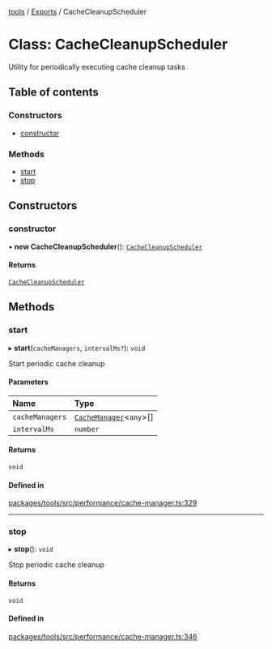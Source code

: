 <!-- 
 ⚠️  AUTO-GENERATED FILE - DO NOT EDIT MANUALLY
 This file is automatically generated by scripts/docs-generator.js
 To make changes, edit the source TypeScript files or update the generator script
-->

[tools](../../) / [Exports](../modules) / CacheCleanupScheduler

# Class: CacheCleanupScheduler

Utility for periodically executing cache cleanup tasks

## Table of contents

### Constructors

- [constructor](CacheCleanupScheduler#constructor)

### Methods

- [start](CacheCleanupScheduler#start)
- [stop](CacheCleanupScheduler#stop)

## Constructors

### constructor

• **new CacheCleanupScheduler**(): [`CacheCleanupScheduler`](CacheCleanupScheduler)

#### Returns

[`CacheCleanupScheduler`](CacheCleanupScheduler)

## Methods

### start

▸ **start**(`cacheManagers`, `intervalMs?`): `void`

Start periodic cache cleanup

#### Parameters

| Name | Type |
| :------ | :------ |
| `cacheManagers` | [`CacheManager`](CacheManager)\<`any`\>[] |
| `intervalMs` | `number` |

#### Returns

`void`

#### Defined in

[packages/tools/src/performance/cache-manager.ts:329](https://github.com/woojubb/robota/blob/71f062d020afc1eae0c94155ab9c882c78b871e7/packages/tools/src/performance/cache-manager.ts#L329)

___

### stop

▸ **stop**(): `void`

Stop periodic cache cleanup

#### Returns

`void`

#### Defined in

[packages/tools/src/performance/cache-manager.ts:346](https://github.com/woojubb/robota/blob/71f062d020afc1eae0c94155ab9c882c78b871e7/packages/tools/src/performance/cache-manager.ts#L346)
